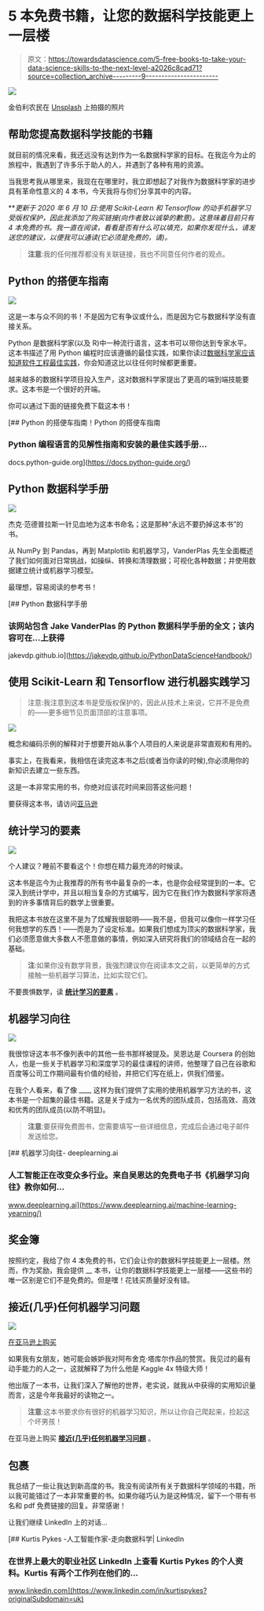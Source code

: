 # 5 本免费书籍，让您的数据科学技能更上一层楼

> 原文：<https://towardsdatascience.com/5-free-books-to-take-your-data-science-skills-to-the-next-level-a2026c8cad71?source=collection_archive---------9----------------------->

![](img/94b299e90b6c9a222c685c70e8c5ad2f.png)

金伯利农民在 [Unsplash](https://unsplash.com?utm_source=medium&utm_medium=referral) 上拍摄的照片

## 帮助您提高数据科学技能的书籍

就目前的情况来看，我还远没有达到作为一名数据科学家的目标。在我迄今为止的旅程中，我遇到了许多乐于助人的人，并遇到了各种有用的资源。

当我思考我从哪里来，我现在在哪里时，我立即想起了对我作为数据科学家的进步具有革命性意义的 4 本书，今天我将与你们分享其中的内容。

***更新于 2020 年 6 月 10 日:*使用 Scikit-Learn 和 Tensorflow 的动手机器学习受版权保护，因此我添加了购买链接(向作者致以诚挚的歉意)。这意味着目前只有 4 本免费的书。我一直在阅读，看看是否有什么可以填充，如果你发现什么，请发送您的建议，以便我可以通读(它必须是免费的，请)。**

> **注意**:我的任何推荐都没有关联链接，我也不同意任何作者的观点。

## Python 的搭便车指南

![](img/1cf4fb81960ca86b2425257c91add438.png)

这是一本与众不同的书！不是因为它有争议或什么，而是因为它与数据科学没有直接关系。

Python 是数据科学家(以及 R)中一种流行语言，这本书可以带你达到专家水平。这本书描述了用 Python 编程时应该遵循的最佳实践，如果你读过[数据科学家应该知道软件工程最佳实践](/data-scientist-should-know-software-engineering-best-practices-f964ec44cada)，你会知道这比以往任何时候都更重要。

越来越多的数据科学项目投入生产，这对数据科学家提出了更高的端到端技能要求。这本书是一个很好的开端。

你可以通过下面的链接免费下载这本书！

[](https://docs.python-guide.org/) [## Python 的搭便车指南！Python 的搭便车指南

### Python 编程语言的见解性指南和安装的最佳实践手册…

docs.python-guide.org](https://docs.python-guide.org/) 

## Python 数据科学手册

![](img/de2bfb456f1d9d4754d0e996dc8df9db.png)

杰克·范德普拉斯一针见血地为这本书命名；这是那种“永远不要扔掉这本书”的书。

从 NumPy 到 Pandas，再到 Matplotlib 和机器学习，VanderPlas 先生全面概述了我们如何面对日常挑战，如操纵、转换和清理数据；可视化各种数据；并使用数据建立统计或机器学习模型。

最理想，容易阅读的参考书！

 [## Python 数据科学手册

### 该网站包含 Jake VanderPlas 的 Python 数据科学手册的全文；该内容可在…上获得

jakevdp.github.io](https://jakevdp.github.io/PythonDataScienceHandbook/) 

## 使用 Scikit-Learn 和 Tensorflow 进行机器实践学习

> 注意:我注意到这本书是受版权保护的，因此从技术上来说，它并不是免费的——更多细节见页面顶部的注意事项。

![](img/e1e48c8d756b8717b71abb3c55b50798.png)

概念和编码示例的解释对于想要开始从事个人项目的人来说是非常直观和有用的。

事实上，在我看来，我相信在读完这本书之后(或者当你读的时候),你必须用你的新知识去建立一些东西。

这是一本非常实用的书，你绝对应该花时间来回答这些问题！

要获得这本书，请访问[亚马逊](https://www.amazon.co.uk/Hands-Machine-Learning-Scikit-Learn-TensorFlow/dp/1491962291)

## 统计学习的要素

![](img/bad99dec6b388e71ce09662c5f04f548.png)

个人建议？睡前不要看这个！你想在精力最充沛的时候读。

这本书是迄今为止我推荐的所有书中最复杂的一本，也是你会经常提到的一本。它深入到统计学中，并且以相当复杂的方式编写，因为它在我们作为数据科学家将遇到的许多事情背后的数学上很重要。

我把这本书放在这里不是为了炫耀我很聪明——我不是，但我可以像你一样学习任何我想学的东西！——而是为了设定标准。如果我们想成为顶尖的数据科学家，我们必须愿意做大多数人不愿意做的事情，例如深入研究将我们的领域结合在一起的基础。

> **注**:如果你没有数学背景，我强烈建议你在阅读本文之前，以更简单的方式接触一些机器学习算法，比如实现它们。

不要畏惧数学，读 [**统计学习的要素**](https://web.stanford.edu/~hastie/Papers/ESLII.pdf) 。

## 机器学习向往

![](img/6cbe016274f9d2772505d5b0193fa20c.png)

我很惊讶这本书不像列表中的其他一些书那样被提及。吴恩达是 Coursera 的创始人，也是一些关于机器学习和深度学习的最佳课程的讲师，他整理了自己在谷歌和百度等公司工作期间最有价值的经验，并把它们写在纸上，供我们借鉴。

在我个人看来，看了像 ____ 这样为我们提供了实用的使用机器学习方法的书，这本书是一个超集的最佳书籍。这是关于成为一名优秀的团队成员，包括高效、高效和优秀的团队成员(以防不明显)。

> **注意**:要获得免费图书，您需要填写一些详细信息，完成后会通过电子邮件发送给您。

[](https://www.deeplearning.ai/machine-learning-yearning/) [## 机器学习向往- deeplearning.ai

### 人工智能正在改变众多行业。来自吴恩达的免费电子书《机器学习向往》教你如何…

www.deeplearning.ai](https://www.deeplearning.ai/machine-learning-yearning/) 

## 奖金簿

按照约定，我给了你 4 本免费的书，它们会让你的数据科学技能更上一层楼。然而，作为奖励，我会提供 __ 本书，让你的数据科学技能更上一层楼——这些书的唯一区别是它们不是免费的。但是嘿！花钱买质量好没有错。

## 接近(几乎)任何机器学习问题

![](img/e2170f0ad6dcab79f889265634695541.png)

[在亚马逊上购买](https://www.amazon.co.uk/Approaching-Almost-Machine-Learning-Problem-ebook/dp/B089P13QHT)

如果我有女朋友，她可能会嫉妒我对阿布舍克·塔库尔作品的赞赏。我见过的最有动手能力的人之一，这就解释了为什么他是 Kaggle 4x 特级大师！

他出版了一本书，让我们深入了解他的世界，老实说，就我从中获得的实用知识量而言，这是今年我最好的读物之一。

> **注意**:这本书要求你有很好的机器学习知识，所以让你自己爬起来，捡起这个坏男孩！

在亚马逊上购买 [**接近(几乎)任何机器学习问题**](https://www.amazon.co.uk/Approaching-Almost-Machine-Learning-Problem-ebook/dp/B089P13QHT) 。

## 包裹

我总结了一些让我达到新高度的书。我没有阅读所有关于数据科学领域的书籍，所以我可能错过了一本非常重要的书。如果你碰巧认为是这种情况，留下一个带有书名和 pdf 免费链接的回复。非常感谢！

让我们继续 LinkedIn 上的对话…

[](https://www.linkedin.com/in/kurtispykes?originalSubdomain=uk) [## Kurtis Pykes -人工智能作家-走向数据科学| LinkedIn

### 在世界上最大的职业社区 LinkedIn 上查看 Kurtis Pykes 的个人资料。Kurtis 有两个工作列在他们的…

www.linkedin.com](https://www.linkedin.com/in/kurtispykes?originalSubdomain=uk)